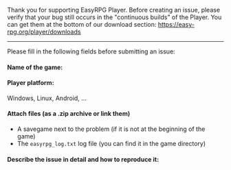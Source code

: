 Thank you for supporting EasyRPG Player.
Before creating an issue, please verify that your bug still occurs in the "continuous builds" of the Player.
You can get them at the bottom of our download section: https://easy-rpg.org/player/downloads

---
Please fill in the following fields before submitting an issue:
#### Name of the game:

#### Player platform:
Windows, Linux, Android, ...

#### Attach files (as a .zip archive or link them)
 - A savegame next to the problem (if it is not at the beginning of the game)
 - The `easyrpg_log.txt` log file (you can find it in the game directory)

#### Describe the issue in detail and how to reproduce it:
